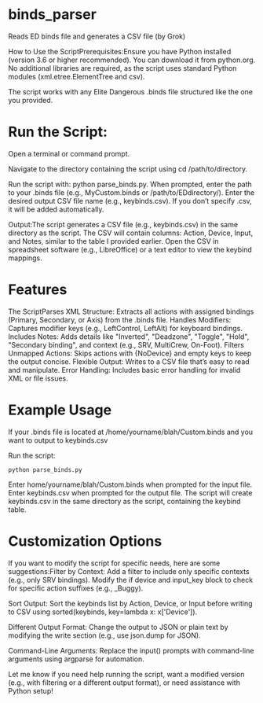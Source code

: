 # binds_parser
Reads ED binds file and generates a CSV file 
(by Grok)

How to Use the ScriptPrerequisites:Ensure you have Python installed (version 3.6 or higher recommended). You can download it from python.org.
No additional libraries are required, as the script uses standard Python modules (xml.etree.ElementTree and csv).

The script works with any Elite Dangerous .binds file structured like the one you provided.

# Run the Script:

Open a terminal or command prompt.

Navigate to the directory containing the script using cd /path/to/directory.

Run the script with: python parse_binds.py.
When prompted, enter the path to your .binds file (e.g., MyCustom.binds or /path/to/EDdirectory/).
Enter the desired output CSV file name (e.g., keybinds.csv). If you don’t specify .csv, it will be added automatically.

Output:The script generates a CSV file (e.g., keybinds.csv) in the same directory as the script.
The CSV will contain columns: Action, Device, Input, and Notes, similar to the table I provided earlier.
Open the CSV in spreadsheet software (e.g., LibreOffice) or a text editor to view the keybind mappings.


# Features 
The ScriptParses XML Structure: Extracts all actions with assigned bindings (Primary, Secondary, or Axis) from the .binds file.
Handles Modifiers: Captures modifier keys (e.g., LeftControl, LeftAlt) for keyboard bindings.
Includes Notes: Adds details like "Inverted", "Deadzone", "Toggle", "Hold", "Secondary binding", and context (e.g., SRV, MultiCrew, On-Foot).
Filters Unmapped Actions: Skips actions with {NoDevice} and empty keys to keep the output concise.
Flexible Output: Writes to a CSV file that’s easy to read and manipulate.
Error Handling: Includes basic error handling for invalid XML or file issues.

# Example Usage

If your .binds file is located at /home/yourname/blah/Custom.binds and you want to output to keybinds.csv 

Run the script: 
```
python parse_binds.py
```

Enter home/yourname/blah/Custom.binds when prompted for the input file.
Enter keybinds.csv when prompted for the output file.
The script will create keybinds.csv in the same directory as the script, containing the keybind table.

# Customization Options

If you want to modify the script for specific needs, here are some suggestions:Filter by Context: Add a filter to include only specific contexts (e.g., only SRV bindings). Modify the if device and input_key block to check for specific action suffixes (e.g., _Buggy).

Sort Output: Sort the keybinds list by Action, Device, or Input before writing to CSV using sorted(keybinds, key=lambda x: x['Device']).

Different Output Format: Change the output to JSON or plain text by modifying the write section (e.g., use json.dump for JSON).

Command-Line Arguments: Replace the input() prompts with command-line arguments using argparse for automation.

Let me know if you need help running the script, want a modified version (e.g., with filtering or a different output format), or need assistance with Python setup!

